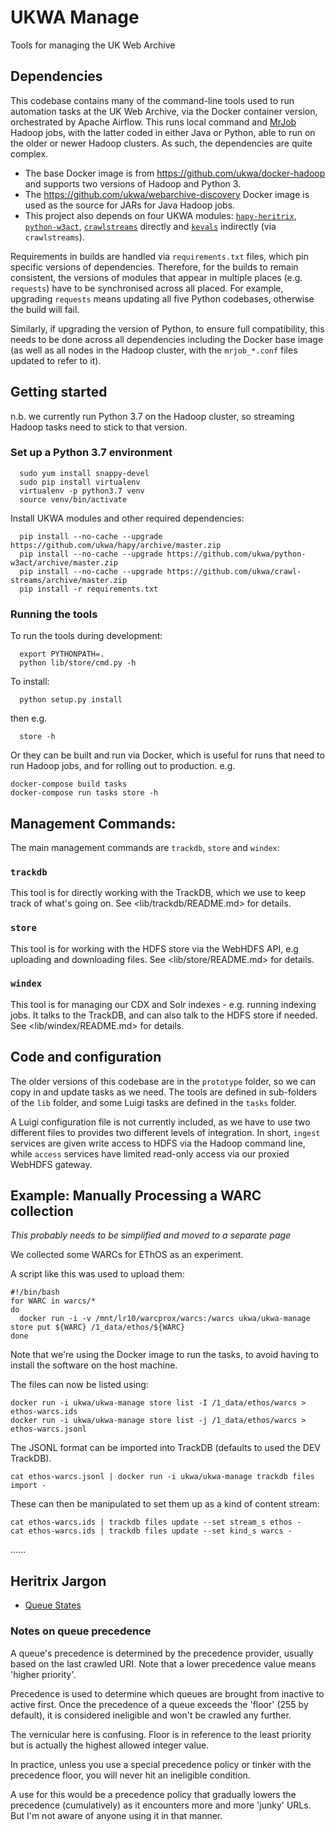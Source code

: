 # UKWA Manage
Tools for managing the UK Web Archive

## Dependencies

This codebase contains many of the command-line tools used to run automation tasks at the UK Web Archive, via the Docker container version, orchestrated by Apache Airflow.  This runs local command and [MrJob](https://mrjob.readthedocs.io/) Hadoop jobs, with the latter coded in either Java or Python, able to run on the older or newer Hadoop clusters.  As such, the dependencies are quite complex.

- The base Docker image is from https://github.com/ukwa/docker-hadoop and supports two versions of Hadoop and Python 3.
- The https://github.com/ukwa/webarchive-discovery Docker image is used as the source for JARs for Java Hadoop jobs.
- This project also depends on four UKWA modules: [`hapy-heritrix`](https://github.com/ukwa/hapy), [`python-w3act`](https://github.com/ukwa/python-w3act), [`crawlstreams`](https://github.com/ukwa/crawl-streams) directly and [`kevals`](https://github.com/ukwa/kevals) indirectly (via `crawlstreams`).

Requirements in builds are handled via `requirements.txt` files, which pin specific versions of dependencies.  Therefore, for the builds to remain consistent, the versions of modules that appear in multiple places (e.g. `requests`) have to be synchronised across all placed. For example, upgrading `requests` means updating all five Python codebases, otherwise the build will fail.

Similarly, if upgrading the version of Python, to ensure full compatibility, this needs to be done across all dependencies including the Docker base image (as well as all nodes in the Hadoop cluster, with the `mrjob_*.conf` files updated to refer to it).

## Getting started

n.b. we currently run Python 3.7 on the Hadoop cluster, so streaming
Hadoop tasks need to stick to that version.

### Set up a Python 3.7 environment

```
  sudo yum install snappy-devel
  sudo pip install virtualenv
  virtualenv -p python3.7 venv
  source venv/bin/activate
```

Install UKWA modules and other required dependencies:

```
  pip install --no-cache --upgrade https://github.com/ukwa/hapy/archive/master.zip
  pip install --no-cache --upgrade https://github.com/ukwa/python-w3act/archive/master.zip
  pip install --no-cache --upgrade https://github.com/ukwa/crawl-streams/archive/master.zip
  pip install -r requirements.txt
```

### Running the tools

To run the tools during development:

```
  export PYTHONPATH=.
  python lib/store/cmd.py -h
```

To install:

```
  python setup.py install
```

then e.g.

```
  store -h
```

Or they can be built and run via Docker, which is useful for runs that need to run Hadoop jobs, and for rolling out to production. e.g.

```
docker-compose build tasks
docker-compose run tasks store -h
```

## Management Commands:

The main management commands are `trackdb`, `store` and `windex`:

### `trackdb`

This tool is for directly working with the TrackDB, which we use to keep track of what's going on. See <lib/trackdb/README.md> for details.

### `store`

This tool is for working with the HDFS store via the WebHDFS API, e.g uploading and downloading files. See <lib/store/README.md> for details.


### `windex`

This tool is for managing our CDX and Solr indexes - e.g. running indexing jobs. It talks to the TrackDB, and can also talk to the HDFS store if needed. See <lib/windex/README.md> for details.

## Code and configuration

The older versions of this codebase are in the `prototype` folder, so we can copy in and update tasks as we need.  The tools are defined in sub-folders of the `lib` folder, and some Luigi tasks are defined in the `tasks` folder.

A Luigi configuration file is not currently included, as we have to use two different files to provides two different levels of integration. In short, `ingest` services are given write access to HDFS via the Hadoop command line, while `access` services have limited read-only access via our proxied WebHDFS gateway.


## Example: Manually Processing a WARC collection

_This probably needs to be simplified and moved to a separate page_


We collected some WARCs for EThOS as an experiment. 

A script like this was used to upload them:

```
#!/bin/bash
for WARC in warcs/*
do
  docker run -i -v /mnt/lr10/warcprox/warcs:/warcs ukwa/ukwa-manage store put ${WARC} /1_data/ethos/${WARC}
done
```

Note that we're using the Docker image to run the tasks, to avoid having to install the software on the host machine.

The files can now be listed using:

```
docker run -i ukwa/ukwa-manage store list -I /1_data/ethos/warcs > ethos-warcs.ids
docker run -i ukwa/ukwa-manage store list -j /1_data/ethos/warcs > ethos-warcs.jsonl
```

The JSONL format can be imported into TrackDB (defaults to used the DEV TrackDB).

```
cat ethos-warcs.jsonl | docker run -i ukwa/ukwa-manage trackdb files import -
```

These can then be manipulated to set them up as a kind of content stream:

```
cat ethos-warcs.ids | trackdb files update --set stream_s ethos -
cat ethos-warcs.ids | trackdb files update --set kind_s warcs -
```

......


## Heritrix Jargon


* [Queue States](https://webarchive.jira.com/wiki/spaces/Heritrix/pages/5735753/Glossary#Glossary-QueueStates)

### Notes on queue precedence

A queue's precedence is determined by the precedence provider, usually based on the last crawled URI. Note that a lower precedence value means 'higher priority'.

Precedence is used to determine which queues are brought from inactive to active first. Once the precedence of a queue exceeds the 'floor' (255 by default), it is considered ineligible and won't be crawled any further.

The vernicular here is confusing. Floor is in reference to the least priority but is actually the highest allowed integer value.

In practice, unless you use a special precedence policy or tinker with the precedence floor, you will never hit an ineligible condition.

A use for this would be a precedence policy that gradually lowers the precedence (cumulatively) as it encounters more and more 'junky' URLs. But I'm not aware of anyone using it in that manner.


